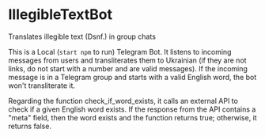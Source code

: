# IllegibleTextBot
Translates illegible text (Dsnf.) in group chats

This is a Local (`start npm` to run) Telegram Bot. It listens to incoming messages from users and transliterates them to Ukrainian (if they are not links, do not start with a number and are valid messages). If the incoming message is in a Telegram group and starts with a valid English word, the bot won't transliterate it.

Regarding the function check_if_word_exists, it calls an external API to check if a given English word exists. If the response from the API contains a "meta" field, then the word exists and the function returns true; otherwise, it returns false.
